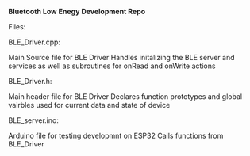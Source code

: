 **Bluetooth Low Enegy Development Repo**

Files:

BLE_Driver.cpp:

Main Source file for BLE Driver
Handles initalizing the BLE server and services as well as subroutines for onRead and onWrite actions

BLE_Driver.h:

Main header file for BLE Driver
Declares function prototypes and global vairbles used for current data and state of device

BLE_server.ino:

Arduino file for testing developmnt on ESP32
Calls functions from BLE_Driver

